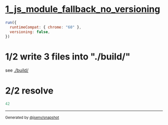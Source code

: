 # [1_js_module_fallback_no_versioning](../../preload_js_module_build.test.mjs#L32)

```js
run({
  runtimeCompat: { chrome: "60" },
  versioning: false,
})
```

# 1/2 write 3 files into "./build/"

see [./build/](./build/)

# 2/2 resolve

```js
42
```
---

<sub>
  Generated by <a href="https://github.com/jsenv/core/tree/main/packages/independent/snapshot">@jsenv/snapshot</a>
</sub>